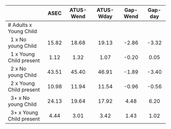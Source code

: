 
|                      |         ASEC |    ATUS-Wend |    ATUS-Wday |     Gap-Wend |      Gap-day |
| -------------------- | :----------: | :----------: | :----------: | :----------: | :----------: |
| # Adults x Young Child |              |              |              |              |              |
| &nbsp;&nbsp;1 x No young Child |        15.82 |        18.68 |        19.13 |        -2.86 |        -3.32 |
| &nbsp;&nbsp;1 x Young Child present |         1.12 |         1.32 |         1.07 |        -0.20 |         0.05 |
| &nbsp;&nbsp;2 x No young Child |        43.51 |        45.40 |        46.91 |        -1.89 |        -3.40 |
| &nbsp;&nbsp;2 x Young Child present |        10.98 |        11.94 |        11.54 |        -0.96 |        -0.56 |
| &nbsp;&nbsp;3+ x No young Child |        24.13 |        19.64 |        17.92 |         4.48 |         6.20 |
| &nbsp;&nbsp;3+ x Young Child present |         4.44 |         3.01 |         3.42 |         1.43 |         1.02 |


